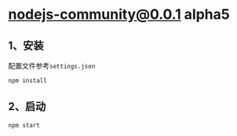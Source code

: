 # nodejs-community@0.0.1 alpha5


## 1、安装
配置文件参考`settings.json`

```
npm install
```


## 2、启动
```
npm start
```